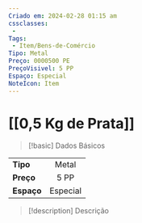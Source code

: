 ```yaml
---
Criado em: 2024-02-28 01:15 am
cssclasses:
 - 
Tags:
 - Item/Bens-de-Comércio
Tipo: Metal
Preço: 0000500 PE
PreçoVisivel: 5 PP
Espaço: Especial
NoteIcon: Item
---
```

# [[0,5 Kg de Prata]]

> [!basic] Dados Básicos
> 
|            |     |
| ---------- |:---:|
| **Tipo**   |  Metal   |
| **Preço**  |  5 PP   |
| **Espaço** |  Especial   |
>
 
> [!description] Descrição
> 
>
